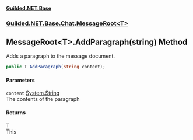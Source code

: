 
#### [Guilded.NET.Base](Guilded_NET_Base 'Guilded_NET_Base')
### [Guilded.NET.Base.Chat](Guilded_NET_Base#Guilded_NET_Base_Chat 'Guilded.NET.Base.Chat').[MessageRoot&lt;T&gt;](MessageRoot_T_ 'Guilded.NET.Base.Chat.MessageRoot&lt;T&gt;')
## MessageRoot&lt;T&gt;.AddParagraph(string) Method
Adds a paragraph to the message document.  
```csharp
public T AddParagraph(string content);
```

#### Parameters
<a name='Guilded_NET_Base_Chat_MessageRoot_T__AddParagraph(string)_content'></a>
`content` [System.String](https://docs.microsoft.com/en-us/dotnet/api/System.String 'System.String')  
The contents of the paragraph
  

#### Returns
[T](MessageRoot_T_#Guilded_NET_Base_Chat_MessageRoot_T__T 'Guilded.NET.Base.Chat.MessageRoot&lt;T&gt;.T')  
This
